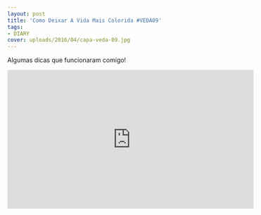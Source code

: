 ```yaml
---
layout: post
title: 'Como Deixar A Vida Mais Colorida #VEDA09'
tags:
- DIARY
cover: uploads/2016/04/capa-veda-09.jpg
---
```


Algumas dicas que funcionaram comigo!

<iframe width="560" height="315" src="https://www.youtube.com/embed/iRgm2yfCZOE" frameborder="0" allowfullscreen></iframe>
